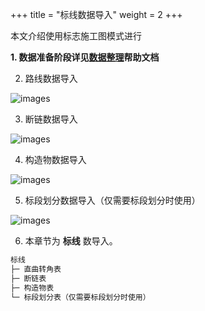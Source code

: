 +++
title = "标线数据导入"
weight = 2
+++

本文介绍使用标志施工图模式进行

**1. 数据准备阶段详见[数据整理](/docs/data/)帮助文档**

2. 路线数据导入

![images](/img/docs/import/markings/markroad.png)

3. 断链数据导入

![images](/img/docs/import/markings/markcut.png)

4. 构造物数据导入

![images](/img/docs/import/markings/markbridge.png)

5. 标段划分数据导入（仅需要标段划分时使用）

![images](/img/docs/import/markings/marklinecut.png)

6. 本章节为 **标线** 数导入。

```txt
标线
├─ 直曲转角表
├─ 断链表
├─ 构造物表
└─ 标段划分表（仅需要标段划分时使用）
```
